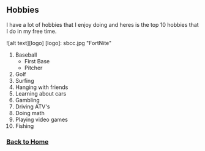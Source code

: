 ## Hobbies
I have a lot of hobbies that I enjoy doing and heres is the top 10 hobbies that I do in my free time. 

![alt text][logo]
[logo]:  	sbcc.jpg "FortNite"

1. Baseball
   - First Base
   - Pitcher
2. Golf
3. Surfing
4. Hanging with friends
5. Learning about cars
6. Gambling
7. Driving ATV's
8. Doing math
9. Playing video games
10. Fishing

### [Back to Home](README.md)
